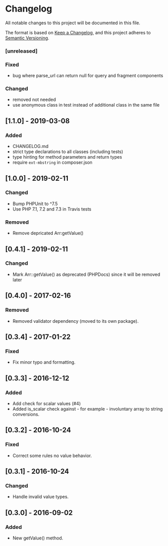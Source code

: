 # Changelog
All notable changes to this project will be documented in this file.

The format is based on [Keep a Changelog](https://keepachangelog.com/en/1.0.0/),
and this project adheres to [Semantic Versioning](https://semver.org/spec/v2.0.0.html).

### [unreleased]
### Fixed
- bug where parse_url can return null for query and fragment components

### Changed
- removed not needed 
- use anonymous class in test instead of additional class in the same file 

## [1.1.0] - 2019-03-08
### Added
- CHANGELOG.md
- strict type declarations to all classes (including tests)
- type hinting for method parameters and return types
- require `ext-mbstring` in composer.json

## [1.0.0] - 2019-02-11
### Changed
- Bump PHPUnit to ^7.5
- Use PHP 7.1, 7.2 and 7.3 in Travis tests

### Removed
- Remove depricated Arr:getValue()

## [0.4.1] - 2019-02-11
### Changed
- Mark Arr::getValue() as deprecated (PHPDocs) since it will be removed later

## [0.4.0] - 2017-02-16
### Removed
- Removed validator dependency (moved to its own package).

## [0.3.4] - 2017-01-22
### Fixed
- Fix minor typo and formatting.

## [0.3.3] - 2016-12-12
### Added
- Add check for scalar values (#4)
- Added is_scalar check against - for example - involuntary array to string conversions.

## [0.3.2] - 2016-10-24
### Fixed
- Correct some rules no value behavior.

## [0.3.1] - 2016-10-24
### Changed
- Handle invalid value types.

## [0.3.0] - 2016-09-02
### Added
- New getValue() method. 